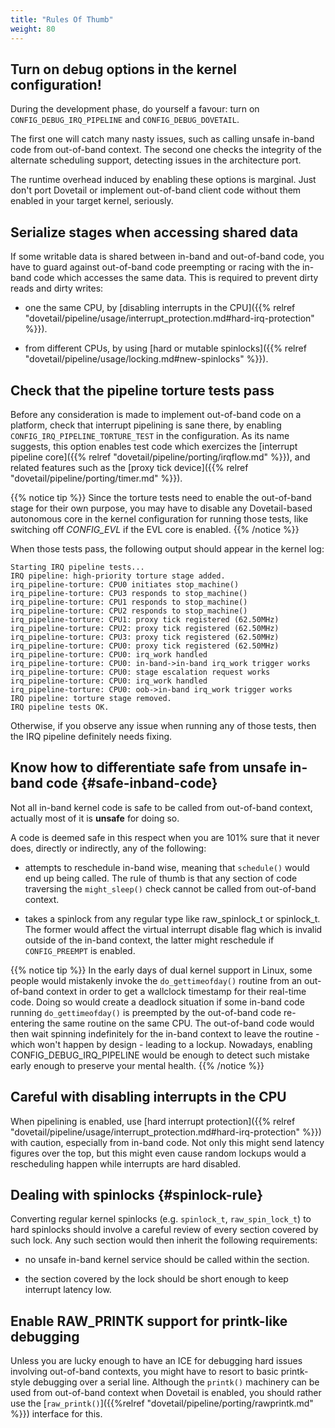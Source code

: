 ```yaml
---
title: "Rules Of Thumb"
weight: 80
---
```


## Turn on debug options in the kernel configuration!

During the development phase, do yourself a favour: turn on
`CONFIG_DEBUG_IRQ_PIPELINE` and `CONFIG_DEBUG_DOVETAIL`.

The first one will catch many nasty issues, such as calling unsafe
in-band code from out-of-band context. The second one checks the
integrity of the alternate scheduling support, detecting issues in the
architecture port.

The runtime overhead induced by enabling these options is
marginal. Just don't port Dovetail or implement out-of-band client
code without them enabled in your target kernel, seriously.

## Serialize stages when accessing shared data

If some writable data is shared between in-band and out-of-band code,
you have to guard against out-of-band code preempting or racing with
the in-band code which accesses the same data. This is required to
prevent dirty reads and dirty writes:

- one the same CPU, by [disabling interrupts in the CPU]({{% relref
  "dovetail/pipeline/usage/interrupt_protection.md#hard-irq-protection" %}}).

- from different CPUs, by using [hard or mutable spinlocks]({{% relref
  "dovetail/pipeline/usage/locking.md#new-spinlocks" %}}).

## Check that the pipeline torture tests pass

Before any consideration is made to implement out-of-band code on a
platform, check that interrupt pipelining is sane there, by enabling
`CONFIG_IRQ_PIPELINE_TORTURE_TEST` in the configuration. As its name
suggests, this option enables test code which exercizes the [interrupt
pipeline core]({{% relref "dovetail/pipeline/porting/irqflow.md" %}}),
and related features such as the [proxy tick device]({{% relref
"dovetail/pipeline/porting/timer.md" %}}).

{{% notice tip %}}
Since the torture tests need to enable the out-of-band stage for their
own purpose, you may have to disable any Dovetail-based autonomous core in
the kernel configuration for running those tests, like switching off
_CONFIG_EVL_ if the EVL core is enabled.
{{% /notice %}}

When those tests pass, the following output should appear in the
kernel log:
```
Starting IRQ pipeline tests...
IRQ pipeline: high-priority torture stage added.
irq_pipeline-torture: CPU0 initiates stop_machine()
irq_pipeline-torture: CPU3 responds to stop_machine()
irq_pipeline-torture: CPU1 responds to stop_machine()
irq_pipeline-torture: CPU2 responds to stop_machine()
irq_pipeline-torture: CPU1: proxy tick registered (62.50MHz)
irq_pipeline-torture: CPU2: proxy tick registered (62.50MHz)
irq_pipeline-torture: CPU3: proxy tick registered (62.50MHz)
irq_pipeline-torture: CPU0: proxy tick registered (62.50MHz)
irq_pipeline-torture: CPU0: irq_work handled
irq_pipeline-torture: CPU0: in-band->in-band irq_work trigger works
irq_pipeline-torture: CPU0: stage escalation request works
irq_pipeline-torture: CPU0: irq_work handled
irq_pipeline-torture: CPU0: oob->in-band irq_work trigger works
IRQ pipeline: torture stage removed.
IRQ pipeline tests OK.
```

Otherwise, if you observe any issue when running any of those tests,
then the IRQ pipeline definitely needs fixing.

## Know how to differentiate safe from unsafe in-band code {#safe-inband-code}

Not all in-band kernel code is safe to be called from out-of-band
context, actually most of it is **unsafe** for doing so.

A code is deemed safe in this respect when you are 101% sure that it
never does, directly or indirectly, any of the following:

- attempts to reschedule in-band wise, meaning that `schedule()` would
  end up being called. The rule of thumb is that any section of code
  traversing the `might_sleep()` check cannot be called from
  out-of-band context.

- takes a spinlock from any regular type like raw_spinlock_t or
  spinlock_t. The former would affect the virtual interrupt disable
  flag which is invalid outside of the in-band context, the latter
  might reschedule if `CONFIG_PREEMPT` is enabled.

{{% notice tip %}}
In the early days of dual kernel support in Linux, some people would
mistakenly invoke the `do_gettimeofday()` routine from an out-of-band
context in order to get a wallclock timestamp for their real-time
code. Doing so would create a deadlock situation if some in-band code
running `do_gettimeofday()` is preempted by the out-of-band code
re-entering the same routine on the same CPU.  The out-of-band code
would then wait spinning indefinitely for the in-band context to leave the
routine - which won't happen by design - leading to a lockup.  Nowadays,
enabling CONFIG_DEBUG_IRQ_PIPELINE would be enough to detect such mistake
early enough to preserve your mental health.
{{% /notice %}}

## Careful with disabling interrupts in the CPU

When pipelining is enabled, use [hard interrupt protection]({{% relref
"dovetail/pipeline/usage/interrupt_protection.md#hard-irq-protection" %}}) with
caution, especially from in-band code. Not only this might send
latency figures over the top, but this might even cause random lockups
would a rescheduling happen while interrupts are hard disabled.

## Dealing with spinlocks {#spinlock-rule}

Converting regular kernel spinlocks (e.g. `spinlock_t`,
`raw_spin_lock_t`) to hard spinlocks should involve a careful review
of every section covered by such lock. Any such section would then
inherit the following requirements:

- no unsafe in-band kernel service should be called within the
  section.

- the section covered by the lock should be short enough to keep
  interrupt latency low.

## Enable RAW_PRINTK support for printk-like debugging

Unless you are lucky enough to have an ICE for debugging hard issues
involving out-of-band contexts, you might have to resort to basic
printk-style debugging over a serial line. Although the `printk()`
machinery can be used from out-of-band context when Dovetail is
enabled, you should rather use the [`raw_printk()`]({{%relref
"dovetail/pipeline/porting/rawprintk.md" %}}) interface for
this.
